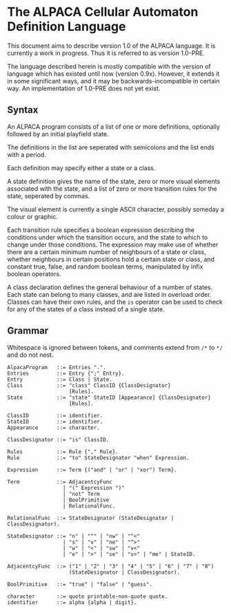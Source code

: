 The ALPACA Cellular Automaton Definition Language
=================================================

This document aims to describe version 1.0 of the ALPACA language.
It is currently a work in progress.  Thus it is referred to as version
1.0-PRE.

The language described herein is mostly compatible with the version
of language which has existed until now (version 0.9x).  However, it
extends it in some significant ways, and it may be backwards-incompatible
in certain way.  An implementation of 1.0-PRE does not yet exist.

Syntax
------

An ALPACA program consists of a list of one or more definitions, optionally
followed by an initial playfield state.

The definitions in the list are seperated with semicolons and the list
ends with a period.

Each definition may specify either a state or a class.

A state definition gives the name of the state, zero or more visual elements
associated with the state, and a list of zero or more transition rules for
the state, seperated by commas.

The visual element is currently a single ASCII character, possibly
someday a colour or graphic.

Each transition rule specifies a boolean expression describing the
conditions under which the transition occurs, and the state to which to
change under those conditions.  The expression may make use of whether
there are a certain minimum number of neighbours of a state or class,
whether neighbours in certain positions hold a certain state or class,
and constant true, false, and random boolean terms, manipulated by infix
boolean operators.

A class declaration defines the general behaviour of a number of states.
Each state can belong to many classes, and are listed in overload order.
Classes can have their own rules, and the `is` operator can be used to
check for any of the states of a class instead of a single state.

Grammar
-------

Whitespace is ignored between tokens, and comments extend from
`/*` to `*/` and do not nest.

    AlpacaProgram   ::= Entries ".".
    Entries         ::= Entry {";" Entry}.
    Entry           ::= Class | State.
    Class           ::= "class" ClassID {ClassDesignator}
                        [Rules].
    State           ::= "state" StateID [Appearance] {ClassDesignator}
                        [Rules].

    ClassID         ::= identifier.
    StateID         ::= identifier.
    Appearance      ::= character.

    ClassDesignator ::= "is" ClassID.

    Rules           ::= Rule {"," Rule}.
    Rule            ::= "to" StateDesignator "when" Expression.

    Expression      ::= Term {("and" | "or" | "xor") Term}.

    Term            ::= AdjacentcyFunc
                      | "(" Expression ")"
                      | "not" Term
                      | BoolPrimitive
                      | RelationalFunc.

    RelationalFunc  ::= StateDesignator (StateDesignator | ClassDesignator).

    StateDesignator ::= "n" | "^" | "nw" | "^<"
                      | "s" | "v" | "ne" | "^>"
                      | "w" | "<" | "sw" | "v<"
                      | "e" | ">" | "se" | "v>" | "me" | StateID.

    AdjacentcyFunc  ::= ("1" | "2" | "3" | "4" | "5" | "6" | "7" | "8")
                        (StateDesignator | ClassDesignator).

    BoolPrimitive   ::= "true" | "false" | "guess".

    character       ::= quote printable-non-quote quote.
    identifier      ::= alpha {alpha | digit}.
